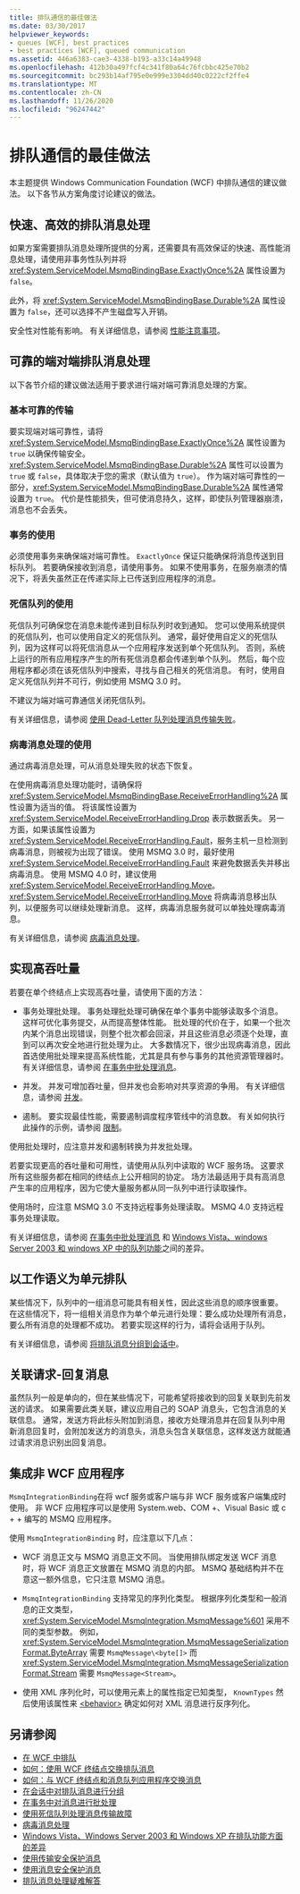 ```yaml
---
title: 排队通信的最佳做法
ms.date: 03/30/2017
helpviewer_keywords:
- queues [WCF], best practices
- best practices [WCF], queued communication
ms.assetid: 446a6383-cae3-4338-b193-a33c14a49948
ms.openlocfilehash: 412b30a497fcf4c341f80a64c76fcbbc425e70b2
ms.sourcegitcommit: bc293b14af795e0e999e3304dd40c0222cf2ffe4
ms.translationtype: MT
ms.contentlocale: zh-CN
ms.lasthandoff: 11/26/2020
ms.locfileid: "96247442"
---
```

# <a name="best-practices-for-queued-communication"></a>排队通信的最佳做法

本主题提供 Windows Communication Foundation (WCF) 中排队通信的建议做法。 以下各节从方案角度讨论建议的做法。  
  
## <a name="fast-best-effort-queued-messaging"></a>快速、高效的排队消息处理  

 如果方案需要排队消息处理所提供的分离，还需要具有高效保证的快速、高性能消息处理，请使用非事务性队列并将 <xref:System.ServiceModel.MsmqBindingBase.ExactlyOnce%2A> 属性设置为 `false`。  
  
 此外，将 <xref:System.ServiceModel.MsmqBindingBase.Durable%2A> 属性设置为 `false`，还可以选择不产生磁盘写入开销。  
  
 安全性对性能有影响。 有关详细信息，请参阅 [性能注意事项](performance-considerations.md)。  
  
## <a name="reliable-end-to-end-queued-messaging"></a>可靠的端对端排队消息处理  

 以下各节介绍的建议做法适用于要求进行端对端可靠消息处理的方案。  
  
### <a name="basic-reliable-transfer"></a>基本可靠的传输  

 要实现端对端可靠性，请将 <xref:System.ServiceModel.MsmqBindingBase.ExactlyOnce%2A> 属性设置为 `true` 以确保传输安全。 <xref:System.ServiceModel.MsmqBindingBase.Durable%2A> 属性可以设置为 `true` 或 `false`，具体取决于您的需求（默认值为 `true`）。 作为端对端可靠性的一部分，<xref:System.ServiceModel.MsmqBindingBase.Durable%2A> 属性通常设置为 `true`。 代价是性能损失，但可使消息持久，这样，即使队列管理器崩溃，消息也不会丢失。  
  
### <a name="use-of-transactions"></a>事务的使用  

 必须使用事务来确保端对端可靠性。 `ExactlyOnce` 保证只能确保将消息传送到目标队列。 若要确保接收到消息，请使用事务。 如果不使用事务，在服务崩溃的情况下，将丢失虽然正在传递实际上已传送到应用程序的消息。  
  
### <a name="use-of-dead-letter-queues"></a>死信队列的使用  

 死信队列可确保您在消息未能传递到目标队列时收到通知。 您可以使用系统提供的死信队列，也可以使用自定义的死信队列。 通常，最好使用自定义的死信队列，因为这样可以将死信消息从一个应用程序发送到单个死信队列。 否则，系统上运行的所有应用程序产生的所有死信消息都会传递到单个队列。 然后，每个应用程序都必须在该死信队列中搜索，寻找与自己相关的死信消息。 有时，使用自定义死信队列并不可行，例如使用 MSMQ 3.0 时。  
  
 不建议为端对端可靠通信关闭死信队列。  
  
 有关详细信息，请参阅 [使用 Dead-Letter 队列处理消息传输失败](using-dead-letter-queues-to-handle-message-transfer-failures.md)。  
  
### <a name="use-of-poison-message-handling"></a>病毒消息处理的使用  

 通过病毒消息处理，可从消息处理失败的状态下恢复。  
  
 在使用病毒消息处理功能时，请确保将 <xref:System.ServiceModel.MsmqBindingBase.ReceiveErrorHandling%2A> 属性设置为适当的值。 将该属性设置为 <xref:System.ServiceModel.ReceiveErrorHandling.Drop> 表示数据丢失。 另一方面，如果该属性设置为 <xref:System.ServiceModel.ReceiveErrorHandling.Fault>，服务主机一旦检测到病毒消息，则被视为出现了错误。 使用 MSMQ 3.0 时，最好使用 <xref:System.ServiceModel.ReceiveErrorHandling.Fault> 来避免数据丢失并移出病毒消息。 使用 MSMQ 4.0 时，建议使用 <xref:System.ServiceModel.ReceiveErrorHandling.Move>。 <xref:System.ServiceModel.ReceiveErrorHandling.Move> 将病毒消息移出队列，以便服务可以继续处理新消息。 这样，病毒消息服务就可以单独处理病毒消息。  
  
 有关详细信息，请参阅 [病毒消息处理](poison-message-handling.md)。  
  
## <a name="achieving-high-throughput"></a>实现高吞吐量  

 若要在单个终结点上实现高吞吐量，请使用下面的方法：  
  
- 事务处理批处理。 事务处理批处理可确保在单个事务中能够读取多个消息。 这样可优化事务提交，从而提高整体性能。 批处理的代价在于，如果一个批次内某个消息出现错误，则整个批次都会回滚，并且这些消息必须逐个处理，直到可以再次安全地进行批处理为止。 大多数情况下，很少出现病毒消息，因此首选使用批处理来提高系统性能，尤其是具有参与事务的其他资源管理器时。 有关详细信息，请参阅 [在事务中批处理消息](batching-messages-in-a-transaction.md)。  
  
- 并发。 并发可增加吞吐量，但并发也会影响对共享资源的争用。 有关详细信息，请参阅 [并发](../samples/concurrency.md)。  
  
- 遏制。 要实现最佳性能，需要遏制调度程序管线中的消息数。 有关如何执行此操作的示例，请参阅 [限制](../samples/throttling.md)。  
  
 使用批处理时，应注意并发和遏制转换为并发批处理。  
  
 若要实现更高的吞吐量和可用性，请使用从队列中读取的 WCF 服务场。 这要求所有这些服务都在相同的终结点上公开相同的协定。 场方法最适用于具有高消息产生率的应用程序，因为它使大量服务都从同一队列中进行读取操作。  
  
 使用场时，应注意 MSMQ 3.0 不支持远程事务处理读取。 MSMQ 4.0 支持远程事务处理读取。  
  
 有关详细信息，请参阅 [在事务中批处理消息](batching-messages-in-a-transaction.md) 和 [Windows Vista、windows Server 2003 和 windows XP 中的队列功能](diff-in-queue-in-vista-server-2003-windows-xp.md)之间的差异。  
  
## <a name="queuing-with-unit-of-work-semantics"></a>以工作语义为单元排队  

 某些情况下，队列中的一组消息可能具有相关性，因此这些消息的顺序很重要。 在这些情况下，将一组相关消息作为单个单元进行处理：要么成功处理所有消息，要么所有消息的处理都不成功。 若要实现这样的行为，请将会话用于队列。  
  
 有关详细信息，请参阅 [将排队消息分组到会话中](grouping-queued-messages-in-a-session.md)。  
  
## <a name="correlating-request-reply-messages"></a>关联请求-回复消息  

 虽然队列一般是单向的，但在某些情况下，可能希望将接收到的回复关联到先前发送的请求。 如果需要此类关联，建议应用自己的 SOAP 消息头，它包含消息的关联信息。 通常，发送方将此标头附加到消息，接收方处理消息并在回复队列中用新消息回复时，会附加发送方的消息头，消息头包含关联信息，这样发送方就能通过请求消息识别出回复消息。  
  
## <a name="integrating-with-non-wcf-applications"></a>集成非 WCF 应用程序  

 `MsmqIntegrationBinding`在将 wcf 服务或客户端与非 WCF 服务或客户端集成时使用。 非 WCF 应用程序可以是使用 System.web、COM +、Visual Basic 或 c + + 编写的 MSMQ 应用程序。  
  
 使用 `MsmqIntegrationBinding` 时，应注意以下几点：  
  
- WCF 消息正文与 MSMQ 消息正文不同。 当使用排队绑定发送 WCF 消息时，将 WCF 消息正文放置在 MSMQ 消息的内部。 MSMQ 基础结构并不在意这一额外信息，它只注意 MSMQ 消息。  
  
- `MsmqIntegrationBinding` 支持常见的序列化类型。 根据序列化类型和一般消息的正文类型，<xref:System.ServiceModel.MsmqIntegration.MsmqMessage%601> 采用不同的类型参数。 例如，<xref:System.ServiceModel.MsmqIntegration.MsmqMessageSerializationFormat.ByteArray> 需要 `MsmqMessage\<byte[]>` 而 <xref:System.ServiceModel.MsmqIntegration.MsmqMessageSerializationFormat.Stream> 需要 `MsmqMessage<Stream>`。  
  
- 使用 XML 序列化时，可以使用元素上的属性指定已知类型， `KnownTypes` 然后使用该属性来 [\<behavior>](../../configure-apps/file-schema/wcf/behavior-of-servicebehaviors.md) 确定如何对 XML 消息进行反序列化。  
  
## <a name="see-also"></a>另请参阅

- [在 WCF 中排队](queuing-in-wcf.md)
- [如何：使用 WCF 终结点交换排队消息](how-to-exchange-queued-messages-with-wcf-endpoints.md)
- [如何：与 WCF 终结点和消息队列应用程序交换消息](how-to-exchange-messages-with-wcf-endpoints-and-message-queuing-applications.md)
- [在会话中对排队消息进行分组](grouping-queued-messages-in-a-session.md)
- [在事务中对消息进行批处理](batching-messages-in-a-transaction.md)
- [使用死信队列处理消息传输故障](using-dead-letter-queues-to-handle-message-transfer-failures.md)
- [病毒消息处理](poison-message-handling.md)
- [Windows Vista、Windows Server 2003 和 Windows XP 在排队功能方面的差异](diff-in-queue-in-vista-server-2003-windows-xp.md)
- [使用传输安全保护消息](securing-messages-using-transport-security.md)
- [使用消息安全保护消息](securing-messages-using-message-security.md)
- [排队消息处理疑难解答](troubleshooting-queued-messaging.md)
